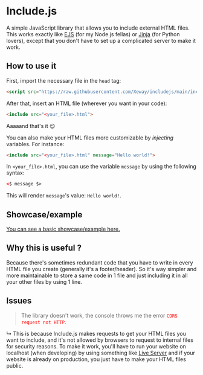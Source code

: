 # Include.js

A simple JavaScript library that allows you to include external HTML files.
This works exactly like [EJS](https://ejs.co/#docs) (for my Node.js fellas) or [Jinja](https://jinja.palletsprojects.com/en/3.1.x/templates/#include) (for Python lovers), except that you don't have to set up a complicated server to make it work.

## How to use it

First, import the necessary file in the `head` tag:
```HTML
<script src="https://raw.githubusercontent.com/Xeway/includejs/main/include.js" defer></script>
```

After that, insert an HTML file (wherever you want in your code):
```HTML
<include src="<your_file>.html">
```
Aaaaand that's it 😉

You can also make your HTML files more customizable by *injecting* variables. For instance:
```HTML
<include src="<your_file>.html" message="Hello world!">
```
In `<your_file>.html`, you can use the variable `message` by using the following syntax:
```HTML
<$ message $>
```
This will render `message`'s value: `Hello world!`.

## Showcase/example

[You can see a basic showcase/example here.](https://xeway.github.io/includejs/)

## Why this is useful ?

Because there's sometimes redundant code that you have to write in every HTML file you create (generally it's a footer/header).
So it's way simpler and more maintainable to store a same code in 1 file and just including it in all your other files by using 1 line.

## Issues

> The library doesn't work, the console throws me the error <span style="color: red;">`CORS request not HTTP`</span>.

↳ This is because Include.js makes requests to get your HTML files you want to include, and it's not allowed by browsers to request to internal files for security reasons. To make it work, you'll have to run your website on localhost (when developing) by using something like [Live Server](https://marketplace.visualstudio.com/items?itemName=ritwickdey.LiveServer) and if your website is already on production, you just have to make your HTML files public.